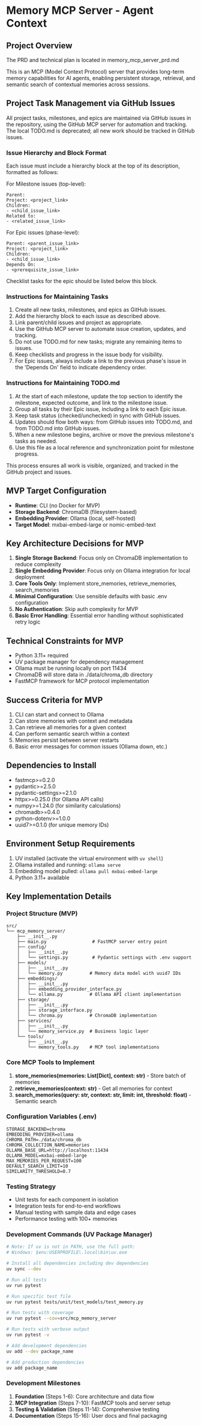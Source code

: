 # Memory MCP Server - Agent Context

## Project Overview
The PRD and technical plan is located in memory_mcp_server_prd.md

This is an MCP (Model Context Protocol) server that provides long-term memory capabilities for AI agents, enabling persistent storage, retrieval, and semantic search of contextual memories across sessions.

## Project Task Management via GitHub Issues

All project tasks, milestones, and epics are maintained via GitHub issues in the repository, using the GitHub MCP server for automation and tracking. The local TODO.md is deprecated; all new work should be tracked in GitHub issues.

### Issue Hierarchy and Block Format

Each issue must include a hierarchy block at the top of its description, formatted as follows:

For Milestone issues (top-level):
```
Parent:
Project: <project_link>
Children:
- <child_issue_link>
Related to:
- <related_issue_link>
```

For Epic issues (phase-level):
```
Parent: <parent_issue_link>
Project: <project_link>
Children:
- <child_issue_link>
Depends On:
- <prerequisite_issue_link>
```

Checklist tasks for the epic should be listed below this block.

### Instructions for Maintaining Tasks

1. Create all new tasks, milestones, and epics as GitHub issues.
2. Add the hierarchy block to each issue as described above.
3. Link parent/child issues and project as appropriate.
4. Use the GitHub MCP server to automate issue creation, updates, and tracking.
5. Do not use TODO.md for new tasks; migrate any remaining items to issues.
6. Keep checklists and progress in the issue body for visibility.
7. For Epic issues, always include a link to the previous phase's issue in the 'Depends On' field to indicate dependency order.

### Instructions for Maintaining TODO.md

1. At the start of each milestone, update the top section to identify the milestone, expected outcome, and link to the milestone issue.
2. Group all tasks by their Epic issue, including a link to each Epic issue.
3. Keep task status (checked/unchecked) in sync with GitHub issues.
4. Updates should flow both ways: from GitHub issues into TODO.md, and from TODO.md into GitHub issues.
5. When a new milestone begins, archive or move the previous milestone's tasks as needed.
6. Use this file as a local reference and synchronization point for milestone progress.

This process ensures all work is visible, organized, and tracked in the GitHub project and issues.

## MVP Target Configuration
- **Runtime**: CLI (no Docker for MVP)
- **Storage Backend**: ChromaDB (filesystem-based)
- **Embedding Provider**: Ollama (local, self-hosted)
- **Target Model**: mxbai-embed-large or nomic-embed-text

## Key Architecture Decisions for MVP
1. **Single Storage Backend**: Focus only on ChromaDB implementation to reduce complexity
2. **Single Embedding Provider**: Focus only on Ollama integration for local deployment
3. **Core Tools Only**: Implement store_memories, retrieve_memories, search_memories
4. **Minimal Configuration**: Use sensible defaults with basic .env configuration
5. **No Authentication**: Skip auth complexity for MVP
6. **Basic Error Handling**: Essential error handling without sophisticated retry logic

## Technical Constraints for MVP
- Python 3.11+ required
- UV package manager for dependency management
- Ollama must be running locally on port 11434
- ChromaDB will store data in ./data/chroma_db directory
- FastMCP framework for MCP protocol implementation

## Success Criteria for MVP
1. CLI can start and connect to Ollama
2. Can store memories with context and metadata
3. Can retrieve all memories for a given context
4. Can perform semantic search within a context
5. Memories persist between server restarts
6. Basic error messages for common issues (Ollama down, etc.)

## Dependencies to Install
- fastmcp>=0.2.0
- pydantic>=2.5.0
- pydantic-settings>=2.1.0
- httpx>=0.25.0 (for Ollama API calls)
- numpy>=1.24.0 (for similarity calculations)
- chromadb>=0.4.0
- python-dotenv>=1.0.0
- uuid7>=0.1.0 (for unique memory IDs)

## Environment Setup Requirements

1. UV installed (activate the virtual environment with `uv shell`)
2. Ollama installed and running: `ollama serve`
3. Embedding model pulled: `ollama pull mxbai-embed-large`
4. Python 3.11+ available

## Key Implementation Details

### Project Structure (MVP)
```
src/
└── mcp_memory_server/
    ├── __init__.py
    ├── main.py                 # FastMCP server entry point
    ├── config/
    │   ├── __init__.py
    │   └── settings.py         # Pydantic settings with .env support
    ├── models/
    │   ├── __init__.py
    │   └── memory.py          # Memory data model with uuid7 IDs
    ├── embeddings/
    │   ├── __init__.py
    │   ├── embedding_provider_interface.py
    │   └── ollama.py          # Ollama API client implementation
    ├── storage/
    │   ├── __init__.py
    │   ├── storage_interface.py
    │   └── chroma.py          # ChromaDB implementation
    ├── services/
    │   ├── __init__.py
    │   └── memory_service.py  # Business logic layer
    └── tools/
        ├── __init__.py
        └── memory_tools.py    # MCP tool implementations
```

### Core MCP Tools to Implement
1. **store_memories(memories: List[Dict], context: str)** - Store batch of memories
2. **retrieve_memories(context: str)** - Get all memories for context
3. **search_memories(query: str, context: str, limit: int, threshold: float)** - Semantic search

### Configuration Variables (.env)
```
STORAGE_BACKEND=chroma
EMBEDDING_PROVIDER=ollama
CHROMA_PATH=./data/chroma_db
CHROMA_COLLECTION_NAME=memories
OLLAMA_BASE_URL=http://localhost:11434
OLLAMA_MODEL=mxbai-embed-large
MAX_MEMORIES_PER_REQUEST=100
DEFAULT_SEARCH_LIMIT=10
SIMILARITY_THRESHOLD=0.7
```

### Testing Strategy

- Unit tests for each component in isolation
- Integration tests for end-to-end workflows
- Manual testing with sample data and edge cases
- Performance testing with 100+ memories

### Development Commands (UV Package Manager)

```bash
# Note: If uv is not in PATH, use the full path:
# Windows: $env:USERPROFILE\.local\bin\uv.exe

# Install all dependencies including dev dependencies
uv sync --dev

# Run all tests
uv run pytest

# Run specific test file
uv run pytest tests/unit/test_models/test_memory.py

# Run tests with coverage
uv run pytest --cov=src/mcp_memory_server

# Run tests with verbose output
uv run pytest -v

# Add development dependencies
uv add --dev package_name

# Add production dependencies
uv add package_name
```

### Development Milestones

1. **Foundation** (Steps 1-6): Core architecture and data flow
2. **MCP Integration** (Steps 7-10): FastMCP tools and server setup
3. **Testing & Validation** (Steps 11-14): Comprehensive testing
4. **Documentation** (Steps 15-16): User docs and final packaging
